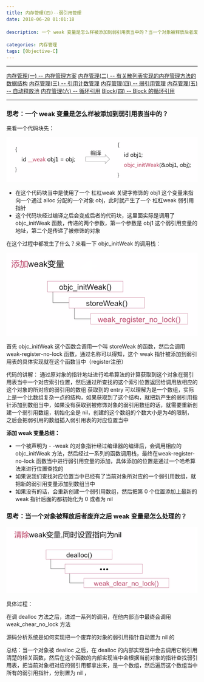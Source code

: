 ```yaml
---
title: 内存管理(四)--弱引用管理
date: 2018-06-28 01:01:18

description: 一个 weak 变量是怎么样被添加到弱引用表当中的？当一个对象被释放后者废弃之后 weak 变量是怎么处理的？

categories: 内存管理
tags: [Objective-C]
---
```


***
[内存管理(一) -- 内存管理方案](https://xiaopengmonsters.github.io/2018/06/13/%E5%86%85%E5%AD%98%E7%AE%A1%E7%90%86--%E5%86%85%E5%AD%98%E7%AE%A1%E7%90%86%E6%96%B9%E6%A1%88/)
[内存管理(二) -- 有关散列表实现的内存管理方法的数据结构](https://xiaopengmonsters.github.io/2018/06/18/%E5%86%85%E5%AD%98%E7%AE%A1%E7%90%86--%E6%9C%89%E5%85%B3%E6%95%A3%E5%88%97%E8%A1%A8%E5%AE%9E%E7%8E%B0%E7%9A%84%E5%86%85%E5%AD%98%E7%AE%A1%E7%90%86%E6%96%B9%E6%B3%95%E7%9A%84%E6%95%B0%E6%8D%AE%E7%BB%93%E6%9E%84/)
[内存管理(三) -- 引用计数管理](https://xiaopengmonsters.github.io/2018/06/21/%E5%86%85%E5%AD%98%E7%AE%A1%E7%90%86--%E5%BC%95%E7%94%A8%E8%AE%A1%E6%95%B0%E7%AE%A1%E7%90%86/)
[内存管理(四) -- 弱引用管理](https://xiaopengmonsters.github.io/2018/06/28/%E5%86%85%E5%AD%98%E7%AE%A1%E7%90%86--%E5%BC%B1%E5%BC%95%E7%94%A8%E7%AE%A1%E7%90%86/)
[内存管理(五) -- 自动释放池](https://xiaopengmonsters.github.io/2018/07/08/%E5%86%85%E5%AD%98%E7%AE%A1%E7%90%86--%E8%87%AA%E5%8A%A8%E9%87%8A%E6%94%BE%E6%B1%A0/)
[内存管理(六) -- 循环引用](https://xiaopengmonsters.github.io/2018/06/03/%E5%86%85%E5%AD%98%E7%AE%A1%E7%90%86--%E5%BE%AA%E7%8E%AF%E5%BC%95%E7%94%A8/)
[Block(四) -- Block 的循环引用](https://xiaopengmonsters.github.io/2018/06/05/Block--Block%20%E7%9A%84%E5%BE%AA%E7%8E%AF%E5%BC%95%E7%94%A8/)
***

 
### **思考：一个 weak 变量是怎么样被添加到弱引用表当中的？**

来看一个代码块先：

 ![](/img/来看一个代码块.png)
 
* 在这个代码块当中是使用了一个 杠杠weak 关键字修饰的 obj1 这个变量来指向一个通过 alloc 分配的一个对象 obj，此时就产生了一个 杠杠weak 弱引用指针
* 这个代码块经过编译之后会变成后者的代码块，这里面实际是调用了 objc_initWeak 函数，传递的两个参数，第一个参数是 obj1 这个弱引用变量的地址，第二个是传递了被修饰的对象

在这个过程中都发生了什么？来看一下 objc_initWeak 的调用栈：

![](/img/添加weak变量.png)

首先 objc_initWeak 这个函数会调用一个叫 storeWeak 的函数，然后会调用 weak-register-no-lock 函数，通过名称可以得知，这个 weak 指针被添加到弱引用表的具体实现就在这个函数当中（register注册）

代码的讲解：
通过原对象的指针地址进行哈希算法的计算获取到这个对象在弱引用表当中一个对应索引位置，然后通过所查找的这个索引位置返回给调用放相应的这个对象的所对应的弱引用的数组
获取到的 entry 可以理解为是一个数组，实际上是一个比数组复杂一点的结构，如果获取到了这个结构，就把新产生的弱引用指针添加到数组当中，如果没有获取到被修饰对象的弱引用数组的话，就需要重新创建一个弱引用数组，初始化全是 nil，创建的这个数组的个数大小是为4的限制，之后会把弱引用的数组插入弱引用表的对应位置当中  

**添加 weak 变量总结：**

* 一个被声明为 - -weak 的对象指针经过编译器的编译后，会调用相应的 objc_initWeak 方法，然后经过一系列的函数调用栈，最终在weak-register-no-lock 函数当中进行弱引用变量的添加，具体添加的位置是通过一个哈希算法来进行位置查找的
* 如果说我们查找对应位置当中已经有了当前对象所对应的一个弱引用数组，就把新的弱引用变量添加到数组当中
* 如果没有的话，会重新创建一个弱引用数组，然后把第 0 个位置添加上最新的 weak 指针后面的都初始化为 0 或者为 nil


### **思考：当一个对象被释放后者废弃之后 weak 变量是怎么处理的？**

![](/img/weak变量是怎么处理的.png)

具体过程：

在调 dealloc 方法之后，进过一系列的调用，在他内部当中最终会调用 weak_chear_no_lock 方法

源码分析系统是如何实现把一个废弃的对象的弱引用指针自动置为 nil 的

总结：当一个对象被 dealloc 之后，在 dealloc 的内部实现当中会去调用它弱引用清楚的相关函数，然后在这个函数的内部实现当中会根据当前对象的指针查找弱引用表，把当前对象相对应的弱引用都拿出来，是一个数组，然后遍历这个数组当中所有的弱引用指针，分别置为 nil ，
